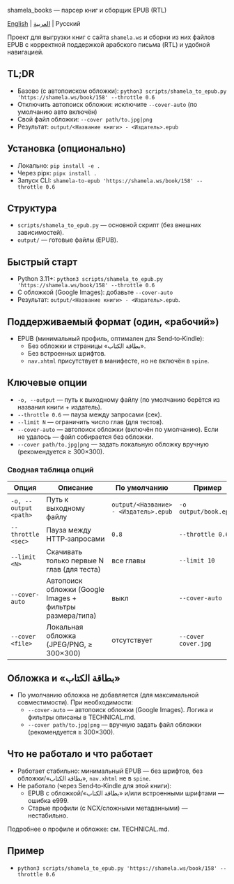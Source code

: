 shamela_books — парсер книг и сборщик EPUB (RTL)

[English](README.en.md) | [العربية](README.ar.md) | Русский

Проект для выгрузки книг с сайта `shamela.ws` и сборки из них файлов EPUB с корректной поддержкой арабского письма (RTL) и удобной навигацией.

## TL;DR
 - Базово (с автопоиском обложки): `python3 scripts/shamela_to_epub.py 'https://shamela.ws/book/158' --throttle 0.6`
 - Отключить автопоиск обложки: исключите `--cover-auto` (по умолчанию авто включён)
 - Свой файл обложки: `--cover path/to.jpg|png`
- Результат: `output/<Название книги> - <Издатель>.epub`

## Установка (опционально)
- Локально: `pip install -e .`
- Через pipx: `pipx install .`
- Запуск CLI: `shamela-to-epub 'https://shamela.ws/book/158' --throttle 0.6`

## Структура
- `scripts/shamela_to_epub.py` — основной скрипт (без внешних зависимостей).
- `output/` — готовые файлы (EPUB).

## Быстрый старт
- Python 3.11+: `python3 scripts/shamela_to_epub.py 'https://shamela.ws/book/158' --throttle 0.6`
- С обложкой (Google Images): добавьте `--cover-auto`
- Результат: `output/<Название книги> - <Издатель>.epub`.

## Поддерживаемый формат (один, «рабочий»)
- EPUB (минимальный профиль, оптимален для Send‑to‑Kindle):
  - Без обложки и страницы «بطاقة الكتاب».
  - Без встроенных шрифтов.
  - `nav.xhtml` присутствует в манифесте, но не включён в `spine`.

## Ключевые опции
- `-o, --output` — путь к выходному файлу (по умолчанию берётся из названия книги + издатель).
- `--throttle 0.6` — пауза между запросами (сек).
- `--limit N` — ограничить число глав (для тестов).
 - `--cover-auto` — автопоиск обложки (включён по умолчанию). Если не удалось — файл собирается без обложки.
 - `--cover path/to.jpg|png` — задать локальную обложку вручную (рекомендуется ≥ 300×300).

### Сводная таблица опций

| Опция | Описание | По умолчанию | Пример |
|---|---|---|---|
| `-o, --output <path>` | Путь к выходному файлу | `output/<Название> - <Издатель>.epub` | `-o output/book.epub` |
| `--throttle <sec>` | Пауза между HTTP‑запросами | `0.8` | `--throttle 0.6` |
| `--limit <N>` | Скачивать только первые N глав (для теста) | все главы | `--limit 10` |
| `--cover-auto` | Автопоиск обложки (Google Images + фильтры размера/типа) | выкл | `--cover-auto` |
| `--cover <file>` | Локальная обложка (JPEG/PNG, ≥ 300×300) | отсутствует | `--cover cover.jpg` |

## Обложка и «بطاقة الكتاب»
- По умолчанию обложка не добавляется (для максимальной совместимости). При необходимости:
  - `--cover-auto` — автопоиск обложки (Google Images). Логика и фильтры описаны в TECHNICAL.md.
  - `--cover path/to.jpg|png` — вручную задать файл обложки (рекомендуется ≥ 300×300).

## Что не работало и что работает
- Работает стабильно: минимальный EPUB — без шрифтов, без обложки/«بطاقة الكتاب», `nav.xhtml` не в `spine`.
- Не работало (через Send‑to‑Kindle для этой книги):
  - EPUB с обложкой/«بطاقة الكتاب» и/или встроенными шрифтами — ошибка e999.
  - Старые профили (с NCX/сложными метаданными) — нестабильно.

Подробнее о профиле и обложке: см. TECHNICAL.md.

## Пример
- `python3 scripts/shamela_to_epub.py 'https://shamela.ws/book/158' --throttle 0.6`
